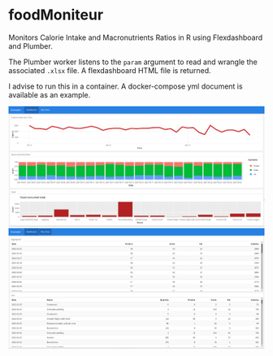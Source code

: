 # foodMoniteur

Monitors Calorie Intake and Macronutrients Ratios in R using Flexdashboard and Plumber.

The Plumber worker listens to the `param` argument to read and wrangle the associated `.xlsx` file.
A flexdashboard HTML file is returned.

I advise to run this in a container.
A docker-compose yml document is available as an example.

![](ss1.png)
![](ss2.png)
